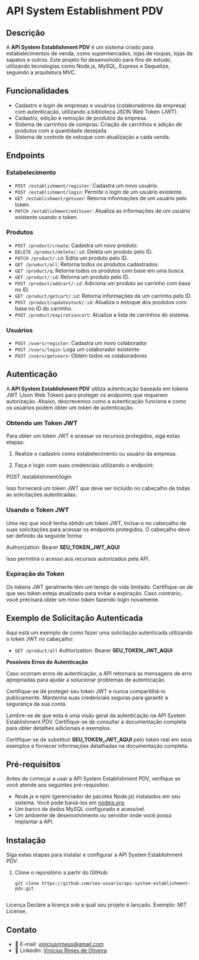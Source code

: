 # API System Establishment PDV

## Descrição

A **API System Establishment PDV** é um sistema criado para estabelecimentos de venda, como supermercados, lojas de roupas, lojas de sapatos e outros. Este projeto foi desenvolvido para fins de estudo, utilizando tecnologias como Node.js, MySQL, Express e Sequelize, seguindo a arquitetura MVC.

## Funcionalidades

- Cadastro e login de empresas e usuários (colaboradores da empresa) com autenticação, utilizando a biblioteca JSON Web Token (JWT).
- Cadastro, edição e remoção de produtos da empresa.
- Sistema de carrinhos de compras: Criação de carrinhos e adição de produtos com a quantidade desejada.
- Sistema de controle de estoque com atualização a cada venda.

## Endpoints

### Estabelecimento

- `POST /establishment/register`: Cadastra um novo usuário.
- `POST /establishment/login`: Permite o login de um usuário existente.
- `GET /establishment/getuser`: Retorna informações de um usuário pelo token.
- `PATCH /establishment/edituser`: Atualiza as informações de um usuário existente usando o token.

### Produtos

- `POST /product/create`: Cadastra um novo produto.
- `DELETE /product/delete/:id`: Deleta um produto pelo ID.
- `PATCH /product/:id`: Edita um produto pelo ID.
- `GET /product/all`: Retorna todos os produtos cadastrados.
- `GET /product/q`: Retorna todos os produtos com base em uma busca.
- `GET /product/:id`: Retorna um produto pelo ID.
- `POST /product/addcart/:id`: Adiciona um produto ao carrinho com base no ID.
- `GET /product/getcart/:id`: Retorna informações de um carrinho pelo ID.
- `POST /product/updatestock/:id`: Atualiza o estoque dos produtos com base no ID do carrinho.
- `POST /product/expirationcart`: Atualiza a lista de carrinhos do sistema.

### Usuários
- `POST /users/register`: Cadastra um novo colaborador
- `POST /users/login`: Loga um colaborador existente 
- `POST /users/getusers`: Obtém todos os colaboradores

## Autenticação

A **API System Establishment PDV** utiliza autenticação baseada em tokens JWT (Json Web Token) para proteger os endpoints que requerem autorização. Abaixo, descrevemos como a autenticação funciona e como os usuários podem obter um token de autenticação.

### Obtendo um Token JWT

Para obter um token JWT e acessar os recursos protegidos, siga estas etapas:

1. Realize o cadastro como estabelecimento ou usuário da empresa.

2. Faça o login com suas credenciais utilizando o endpoint:

POST /establishment/login

Isso fornecerá um token JWT que deve ser incluído no cabeçalho de todas as solicitações autenticadas.

### Usando o Token JWT

Uma vez que você tenha obtido um token JWT, inclua-o no cabeçalho de suas solicitações para acessar os endpoints protegidos. O cabeçalho deve ser definido da seguinte forma:

Authorization: Bearer __SEU_TOKEN_JWT_AQUI__

Isso permitirá o acesso aos recursos autorizados pela API.

### Expiração do Token

Os tokens JWT geralmente têm um tempo de vida limitado. Certifique-se de que seu token esteja atualizado para evitar a expiração. Caso contrário, você precisará obter um novo token fazendo login novamente.

## Exemplo de Solicitação Autenticada

Aqui está um exemplo de como fazer uma solicitação autenticada utilizando o token JWT no cabeçalho:

- `GET /product/all`
Authorization: Bearer __SEU_TOKEN_JWT_AQUI__

__Possíveis Erros de Autenticação__  


Caso ocorram erros de autenticação, a API retornará as mensagens de erro apropriadas para ajudar a solucionar problemas de autenticação.

Certifique-se de proteger seu token JWT e nunca compartilhá-lo publicamente. Mantenha suas credenciais seguras para garantir a segurança da sua conta.

Lembre-se de que esta é uma visão geral da autenticação na API System Establishment PDV. Certifique-se de consultar a documentação completa para obter detalhes adicionais e exemplos.

Certifique-se de substituir __SEU_TOKEN_JWT_AQUI__ pelo token real em seus exemplos e fornecer informações detalhadas na documentação completa.


## Pré-requisitos

Antes de começar a usar a API System Establishment PDV, verifique se você atende aos seguintes pré-requisitos:

- Node.js e npm (gerenciador de pacotes Node.js) instalados em seu sistema. Você pode baixá-los em [nodejs.org](https://nodejs.org/).
- Um banco de dados MySQL configurado e acessível.
- Um ambiente de desenvolvimento ou servidor onde você possa implantar a API.

## Instalação

Siga estas etapas para instalar e configurar a API System Establishment PDV:

1. Clone o repositório a partir do GitHub:

   ```shell
   git clone https://github.com/seu-usuario/api-system-establishment-pdv.git


Licença
Declare a licença sob a qual seu projeto é lançado. Exemplo: MIT License.

## Contato
- 📧 E-mail: viniciusrimess@gmail.com
- 💼 LinkedIn: [Vinícius Rimes de Oliveira](https://www.linkedin.com/in/vin%C3%ADcius-rimes-de-oliveira-053846253/)
